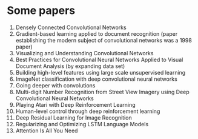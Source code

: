 # Some papers

1. Densely Connected Convolutional Networks 
2. Gradient-based learning applied to document recognition (paper establishing the modern subject of convolutional networks was a 1998 paper)
3. Visualizing and Understanding Convolutional Networks
4. Best Practices for Convolutional Neural Networks Applied to Visual Document Analysis (by expanding data set)
5. Building high-level features using large scale unsupervised learning
6. ImageNet classification with deep convolutional neural networks
7. Going deeper with convolutions
8. Multi-digit Number Recognition from Street View Imagery using Deep Convolutional Neural Networks
9. Playing Atari with Deep Reinforcement Learning
10. Human-level control through deep reinforcement learning
11. Deep Residual Learning for Image Recognition
12. Regularizing and Optimizing LSTM Language Models
13. Attention Is All You Need
